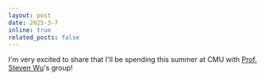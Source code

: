 ```yaml
---
layout: post
date: 2025-3-7
inline: true
related_posts: false
---
```


I'm very excited to share that I'll be spending this summer at CMU with [Prof. Steven Wu](https://zstevenwu.com/)'s group!
